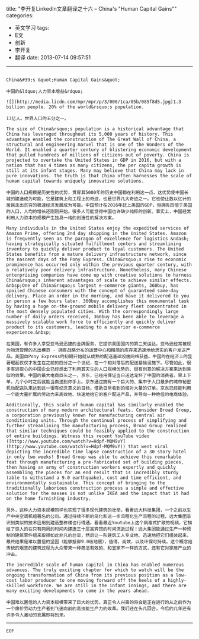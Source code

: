 title: "李开复LinkedIn文章翻译之十六 – China's "Human Capital Gains""
categories:
  - 英文学习
tags:
  - E文
  - 创新
  - 李开复
  - 翻译
date: 2013-07-14 09:57:51
---

## 
	China&#39;s &quot;Human Capital Gains&quot;

	中国的&ldquo;人力资本增益&rdquo;

	![](http://media.licdn.com/mpr/mpr/p/3/000/1ca/05b/085f8d5.jpg)1.3 billion people. 20% of the world&rsquo;s population.

	13亿人。世界人口的五分之一。

	The size of China&rsquo;s population is a historical advantage that China has leveraged throughout its 5,000 years of history. This advantage enabled the construction of The Great Wall of China, a structural and engineering marvel that is one of the Wonders of the World. It enabled a quarter century of blistering economic development that pulled hundreds of millions of citizens out of poverty. China is projected to overtake the United States in GDP in 2016, but with a nation that has 4 times as many citizens, the per capita growth is still at its infant stages. Many may believe that China may lack in pure innovations. The truth is that China often harnesses the scale of human capital towards uniquely innovative solutions.

	中国的人口规模是历史性的优势，贯穿其5000年的历史中国都在利用这一点。这优势使中国长城的建造成为可能，它是建筑上和工程上的奇迹，也是世界几大奇迹之一。它也使让数以亿计的居民走出贫穷的极速经济发展成为可能。中国预计在2016年赶上美国的GDP，但拥有四倍于美国的人口，人均的增长还刚刚开始。很多人可能觉得中国也许缺少纯粹的创新。事实上，中国经常利用人力资本的规模产生独具一格的创造性的解决方案。

	Many individuals in the United States enjoy the expedited services of Amazon Prime, offering 2nd day shipping in the United States. Amazon is frequently seen as the paragon of excellence for logistics &ndash; having strategically situated fulfillment centers and streamlining inventory to quickly deliver product to loyal customers. The United States benefits from a mature delivery infrastructure network, since the nascent days of the Pony Express. China&rsquo;s rise to economic prominence has occurred only within the previous quarter century, with a relatively poor delivery infrastructure. Nonetheless, many Chinese enterprising companies have come up with creative solutions to harness China&rsquo;s inherent advantages of scale to achieve similar effects. &nbsp;One of China&rsquo;s largest e-commerce giants, 360buy, has spoiled Chinese consumers with the concept of guaranteed same-day delivery. Place an order in the morning, and have it delivered to you in person a few hours later. 360buy accomplishes this monumental task by having a huge on-the-ground mobile delivery fleet concentrated in the most densely populated cities. With the correspondingly large number of daily orders received, 360buy has been able to leverage a massively scalable work force to efficiently and quickly deliver product to its customers, leading to a superior e-commerce experience.&nbsp;

	在美国，有许多人享受亚马逊迅捷的金牌服务，它提供美国国内的第二天运达。亚马逊经常被视为物流管理的杰出模范 - 拥有战略分布的运营中心和精简的库存来迅速地给忠实的客户发送产品。美国自Pony Express的初期开始就从成熟的配送基础设施网络获益。中国的在经济上的显著崛起仅仅才发生在之前的四分之一个世纪，在一个相对落后的配送基础设施下。尽管如此，很多有进取心的中国企业已经想出了利用其天生的人口规模优势的、很有创意的解决方案来达到类似的效果。中国的最大电商巨头之一，京东，已经用保证当日送达宠坏了中国的消费者。早上下单，几个小时之后就能当面送到你手上。京东通过拥有一个巨大的、集中于人口最多的城市秘密机动配送队来达到这一很有纪念意义的目标。借助日常收到的相对大量的订单，京东已经能利用一个能大量扩展的劳动力来高效地、快速地给它的客户配送产品，并导向一种绝佳的电商体验。

	Additionally, this scale of human capital has similarly enabled the construction of many modern architectural feats. Consider Broad Group, a corporation previously known for manufacturing central air conditioning units. Through the continual process of simplifying and further streamlining the manufacturing process, Broad Group realized that similar techniques could be feasibly applied to the construction of entire buildings. Witness this recent YouTube video ([http://www.youtube.com/watch?v=Hdpf-MQM9vY](http://www.youtube.com/watch?v=Hdpf-MQM9vY)) that went viral depicting the incredible time lapse construction of a 30 story hotel in only two weeks! Broad Group was able to achieve this remarkable feat through manufacturing a pre-fabricated set of building pieces, then having an army of construction workers expertly and quickly assembling the pieces for an end result that is incredibly sturdy (able to withstand a 9.0 earthquake), cost and time efficient, and environmentally sustainable. This concept of bringing to the traditionally laborious construction process a simple and effective solution for the masses is not unlike IKEA and the impact that it had on the home furnishing industry.

	另外，这种人力资本规模同样也实现了很多现代建筑的壮举。看看远大科技集团，一个之前以生产中央空调机组著名的公司。通过持续不断的简化和进一步流程化生产流程的过程，远大集团意识到类似的技术应用到建造整栋楼也行得通。看看最近Youtube上这个病毒式扩散的视频，它描绘了惊人的在只有两周的时间内建造三十层高宾馆的时间流逝过程！远大集团能通过生产一种预制的建筑零件组来取得如此非凡的壮举，然后让一队建筑工人专业地、迅速地把它们组装起来，最终结果是难以置信的坚固（能够抵御9.0级地震），值得，高效，以及环保可持续。这个概念给传统的艰苦的建筑过程为大众带来一种简洁有效的、和宜家不一样的方式，还有它对家居产业的冲击。

	The incredible scale of human capital in China has enabled numerous advances. The truly exciting chapter for which to watch will be the ongoing transformation of China from its previous position as a low-cost labor producer to one moving forward off the heels of a highly-skilled workforce. We are still in the infant innings, and there are many exciting developments to come in the years ahead.

	中国难以置信的人力资本规模带来了巨大的优势。真正令人兴奋的将会是正在进行的从之前作为一个廉价劳动力生产者到飞速向前的高技能生产力的改革。我们还在头几回合，今后的几年还有许多令人激动的发展即将到来。

* * *

	EOF